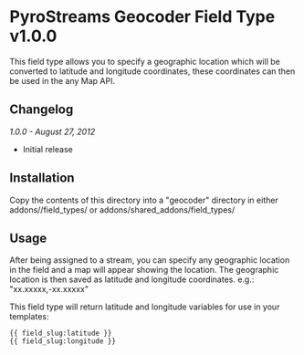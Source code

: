 # PyroStreams Geocoder Field Type v1.0.0

This field type allows you to specify a geographic location which will be converted to latitude and longitude coordinates, these coordinates can then be used in the any Map API.

## Changelog

_1.0.0 - August 27, 2012_

* Initial release

## Installation

Copy the contents of this directory into a "geocoder" directory in either addons/<site-ref>/field\_types/ or addons/shared\_addons/field\_types/

## Usage

After being assigned to a stream, you can specify any geographic location in the field and a map will appear showing the location. The geographic location is then saved as latitude and longitude coordinates. e.g.: "xx.xxxxx,-xx.xxxxx"

This field type will return latitude and longitude variables for use in your templates:

	{{ field_slug:latitude }}
	{{ field_slug:longitude }}
